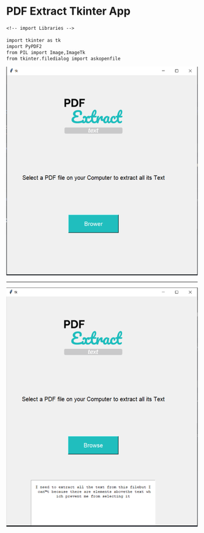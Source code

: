 # PDF Extract Tkinter App

```
<!-- import Libraries -->

import tkinter as tk
import PyPDF2
from PIL import Image,ImageTk
from tkinter.filedialog import askopenfile

```


![alt text](https://github.com/mohit11R/PDF-Extract-Tkinter/blob/main/tk.PNG?raw=true)

---------------------------------------------------------------------------------------------------------------------------------------------------------------------------------

![alt text](https://github.com/mohit11R/PDF-Extract-Tkinter/blob/main/tk1.PNG?raw=true)
